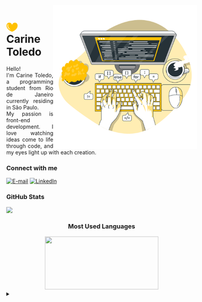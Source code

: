 <div>
<img align="right" alt="Developer vector created by storyset - www.freepik.com" height="380" src=".github/images/desktop.png">
</div>
<h1>
    <a href="carinetoledo.github.io/">
     <img align="center" alt="Logo Carine Toledo" width="30px" src=".github/images/yellowhearticon.png"></a>
    <span>Carine Toledo</span>
</h1>

<p align="justify">Hello! <br>
I'm Carine Toledo, a programming student from Rio de Janeiro currently residing in São Paulo. <br>
My passion is front-end development. I love watching ideas come to life through code, and my eyes light up with each creation.  

<h3 align="left">Connect with me</h3>

[![E-mail](https://img.shields.io/badge/-Email-000?style=for-the-badge&logo=microsoft-outlook&logoColor=FFC100&color:FFF)](mailto:carinetoledo92@hotmail.com)
[![LinkedIn](https://img.shields.io/badge/-LinkedIn-000?style=for-the-badge&logo=linkedin&logoColor=FFC100&color:FFF)](https://www.linkedin.com/in/)

<h3 align="left">GitHub Stats</h3>

<div align="left">
<img height="140em"  src="https://github-readme-stats.vercel.app/api?username=carinetoledo&theme=transparent&bg_color=000&border_color=FFC100&hide_title=true&show_icons=true&icon_color=FFC100&title_color=993399&text_color=FFF&include_all_commits=true&count_private=true&hide_rank=true"/>
<br>
<h3 align="center">Most Used Languages</h3>    
</div>
<div align="center">
<img height="140em" width="300em" src="https://github-readme-stats-git-masterrstaa-rickstaa.vercel.app/api/top-langs/?username=carinetoledo&layout=compact&bg_color=000&border_color=FFC100&hide_title=true&title_color=FFC100&text_color=FFF"/>
<br>
<details align="left">
  <summary></summary> 
 
  - Badges by <a href="https://shields.io/">shields.io</a><br>
  - GitHub Stats by <a href="https://github.com/anuraghazra/github-readme-stats">anuraghazra</a>
  - Developer vector created by <a href="https://www.freepik.com/vectors/developer">storyset - www.freepik.com</a> (edited by author)
 
  <div align="right">Made with 💛 by <a href="https://github.com/carinetoledo">CT</a>.</div>

</details>
